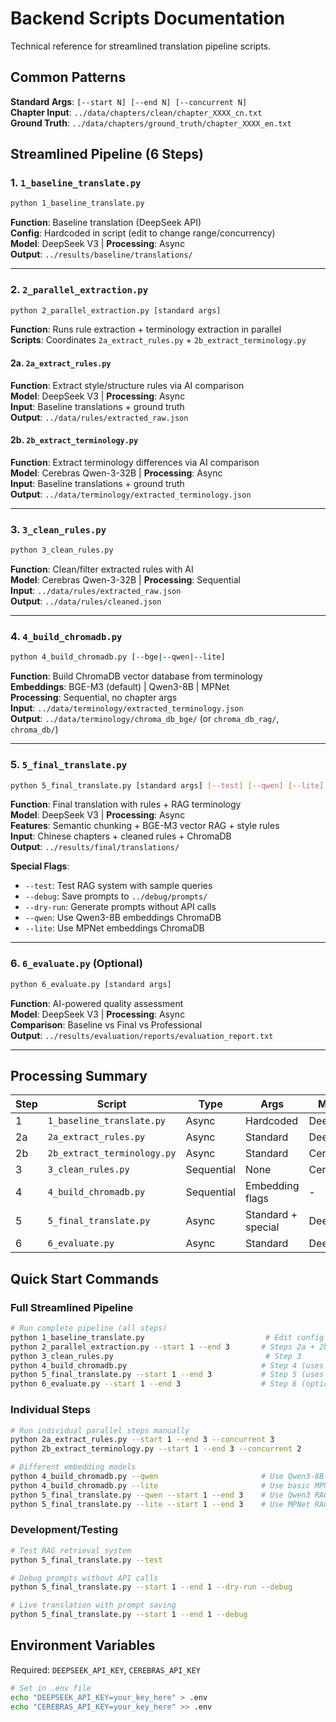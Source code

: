 # Backend Scripts Documentation

Technical reference for streamlined translation pipeline scripts.

## Common Patterns

**Standard Args**: `[--start N] [--end N] [--concurrent N]`  
**Chapter Input**: `../data/chapters/clean/chapter_XXXX_cn.txt`  
**Ground Truth**: `../data/chapters/ground_truth/chapter_XXXX_en.txt`

## Streamlined Pipeline (6 Steps)

### 1. `1_baseline_translate.py`
```bash
python 1_baseline_translate.py
```
**Function**: Baseline translation (DeepSeek API)  
**Config**: Hardcoded in script (edit to change range/concurrency)  
**Model**: DeepSeek V3 | **Processing**: Async  
**Output**: `../results/baseline/translations/`

---

### 2. `2_parallel_extraction.py`
```bash
python 2_parallel_extraction.py [standard args]
```
**Function**: Runs rule extraction + terminology extraction in parallel  
**Scripts**: Coordinates `2a_extract_rules.py` + `2b_extract_terminology.py`

#### 2a. `2a_extract_rules.py`
**Function**: Extract style/structure rules via AI comparison  
**Model**: DeepSeek V3 | **Processing**: Async  
**Input**: Baseline translations + ground truth  
**Output**: `../data/rules/extracted_raw.json`

#### 2b. `2b_extract_terminology.py`
**Function**: Extract terminology differences via AI comparison  
**Model**: Cerebras Qwen-3-32B | **Processing**: Async  
**Input**: Baseline translations + ground truth  
**Output**: `../data/terminology/extracted_terminology.json`

---

### 3. `3_clean_rules.py`
```bash
python 3_clean_rules.py
```
**Function**: Clean/filter extracted rules with AI  
**Model**: Cerebras Qwen-3-32B | **Processing**: Sequential  
**Input**: `../data/rules/extracted_raw.json`  
**Output**: `../data/rules/cleaned.json`

---

### 4. `4_build_chromadb.py`
```bash
python 4_build_chromadb.py [--bge|--qwen|--lite]
```
**Function**: Build ChromaDB vector database from terminology  
**Embeddings**: BGE-M3 (default) | Qwen3-8B | MPNet  
**Processing**: Sequential, no chapter args  
**Input**: `../data/terminology/extracted_terminology.json`  
**Output**: `../data/terminology/chroma_db_bge/` (or `chroma_db_rag/`, `chroma_db/`)

---

### 5. `5_final_translate.py`
```bash
python 5_final_translate.py [standard args] [--test] [--qwen] [--lite] [--debug] [--dry-run]
```
**Function**: Final translation with rules + RAG terminology  
**Model**: DeepSeek V3 | **Processing**: Async  
**Features**: Semantic chunking + BGE-M3 vector RAG + style rules  
**Input**: Chinese chapters + cleaned rules + ChromaDB  
**Output**: `../results/final/translations/`

**Special Flags**:
- `--test`: Test RAG system with sample queries
- `--debug`: Save prompts to `../debug/prompts/`
- `--dry-run`: Generate prompts without API calls
- `--qwen`: Use Qwen3-8B embeddings ChromaDB
- `--lite`: Use MPNet embeddings ChromaDB

---

### 6. `6_evaluate.py` (Optional)
```bash
python 6_evaluate.py [standard args]
```
**Function**: AI-powered quality assessment  
**Model**: DeepSeek V3 | **Processing**: Async  
**Comparison**: Baseline vs Final vs Professional  
**Output**: `../results/evaluation/reports/evaluation_report.txt`

---

## Processing Summary

| Step | Script | Type | Args | Model | Embeddings |
|------|--------|------|------|-------|------------|
| 1 | `1_baseline_translate.py` | Async | Hardcoded | DeepSeek | - |
| 2a | `2a_extract_rules.py` | Async | Standard | DeepSeek | - |
| 2b | `2b_extract_terminology.py` | Async | Standard | Cerebras | - |
| 3 | `3_clean_rules.py` | Sequential | None | Cerebras | - |
| 4 | `4_build_chromadb.py` | Sequential | Embedding flags | - | BGE-M3/Qwen3/MPNet |
| 5 | `5_final_translate.py` | Async | Standard + special | DeepSeek | BGE-M3/Qwen3/MPNet |
| 6 | `6_evaluate.py` | Async | Standard | DeepSeek | - |

## Quick Start Commands

### Full Streamlined Pipeline
```bash
# Run complete pipeline (all steps)
python 1_baseline_translate.py                           # Edit config in script
python 2_parallel_extraction.py --start 1 --end 3       # Steps 2a + 2b in parallel
python 3_clean_rules.py                                  # Step 3
python 4_build_chromadb.py                              # Step 4 (uses BGE-M3 by default)
python 5_final_translate.py --start 1 --end 3           # Step 5 (uses BGE-M3 by default)
python 6_evaluate.py --start 1 --end 3                  # Step 6 (optional)
```

### Individual Steps
```bash
# Run individual parallel steps manually
python 2a_extract_rules.py --start 1 --end 3 --concurrent 3
python 2b_extract_terminology.py --start 1 --end 3 --concurrent 2

# Different embedding models
python 4_build_chromadb.py --qwen                       # Use Qwen3-8B embeddings
python 4_build_chromadb.py --lite                       # Use basic MPNet embeddings
python 5_final_translate.py --qwen --start 1 --end 3    # Use Qwen3 RAG
python 5_final_translate.py --lite --start 1 --end 3    # Use MPNet RAG
```

### Development/Testing
```bash
# Test RAG retrieval system
python 5_final_translate.py --test

# Debug prompts without API calls
python 5_final_translate.py --start 1 --end 1 --dry-run --debug

# Live translation with prompt saving
python 5_final_translate.py --start 1 --end 1 --debug
```

## Environment Variables

Required: `DEEPSEEK_API_KEY`, `CEREBRAS_API_KEY`

```bash
# Set in .env file
echo "DEEPSEEK_API_KEY=your_key_here" > .env
echo "CEREBRAS_API_KEY=your_key_here" >> .env
```